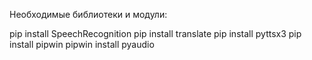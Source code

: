 Необходимые библиотеки и модули: 

pip install SpeechRecognition
pip install translate
pip install pyttsx3
pip install pipwin
pipwin install pyaudio

